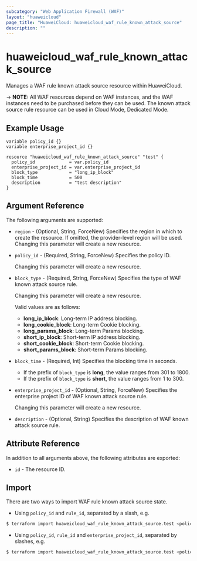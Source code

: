 ```yaml
---
subcategory: "Web Application Firewall (WAF)"
layout: "huaweicloud"
page_title: "HuaweiCloud: huaweicloud_waf_rule_known_attack_source"
description: ""
---
```


# huaweicloud_waf_rule_known_attack_source

Manages a WAF rule known attack source resource within HuaweiCloud.

-> **NOTE:** All WAF resources depend on WAF instances, and the WAF instances need to be purchased before they can be
used. The known attack source rule resource can be used in Cloud Mode, Dedicated Mode.

## Example Usage

```hcl
variable policy_id {}
variable enterprise_project_id {}

resource "huaweicloud_waf_rule_known_attack_source" "test" {
  policy_id             = var.policy_id
  enterprise_project_id = var.enterprise_project_id
  block_type            = "long_ip_block"
  block_time            = 500
  description           = "test description"
}
```

## Argument Reference

The following arguments are supported:

* `region` - (Optional, String, ForceNew) Specifies the region in which to create the resource.
  If omitted, the provider-level region will be used. Changing this parameter will create a new resource.

* `policy_id` - (Required, String, ForceNew) Specifies the policy ID.

  Changing this parameter will create a new resource.

* `block_type` - (Required, String, ForceNew) Specifies the type of WAF known attack source rule.

  Changing this parameter will create a new resource.

  Valid values are as follows:
  + **long_ip_block**: Long-term IP address blocking.
  + **long_cookie_block**: Long-term Cookie blocking.
  + **long_params_block**: Long-term Params blocking.
  + **short_ip_block**: Short-term IP address blocking.
  + **short_cookie_block**: Short-term Cookie blocking.
  + **short_params_block**: Short-term Params blocking.

* `block_time` - (Required, Int) Specifies the blocking time in seconds.
  + If the prefix of `block_type` is **long**, the value ranges from 301 to 1800.
  + If the prefix of `block_type` is **short**, the value ranges from 1 to 300.

* `enterprise_project_id` - (Optional, String, ForceNew) Specifies the enterprise project ID of WAF known attack
  source rule.

  Changing this parameter will create a new resource.

* `description` - (Optional, String) Specifies the description of WAF known attack source rule.

## Attribute Reference

In addition to all arguments above, the following attributes are exported:

* `id` - The resource ID.

## Import

There are two ways to import WAF rule known attack source state.

* Using `policy_id` and `rule_id`, separated by a slash, e.g.

```bash
$ terraform import huaweicloud_waf_rule_known_attack_source.test <policy_id>/<rule_id>
```

* Using `policy_id`, `rule_id` and `enterprise_project_id`, separated by slashes, e.g.

```bash
$ terraform import huaweicloud_waf_rule_known_attack_source.test <policy_id>/<rule_id>/<enterprise_project_id>
```
